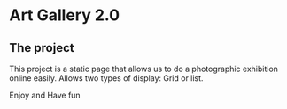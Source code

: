 # Art Gallery 2.0


## The project ##

This project is a static page that allows us to do a photographic exhibition online easily. Allows two types of display: Grid or list.

Enjoy and Have fun


